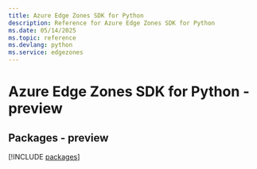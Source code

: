 ```yaml
---
title: Azure Edge Zones SDK for Python
description: Reference for Azure Edge Zones SDK for Python
ms.date: 05/14/2025
ms.topic: reference
ms.devlang: python
ms.service: edgezones
---
```

# Azure Edge Zones SDK for Python - preview
## Packages - preview
[!INCLUDE [packages](edge-zones-index.md)]